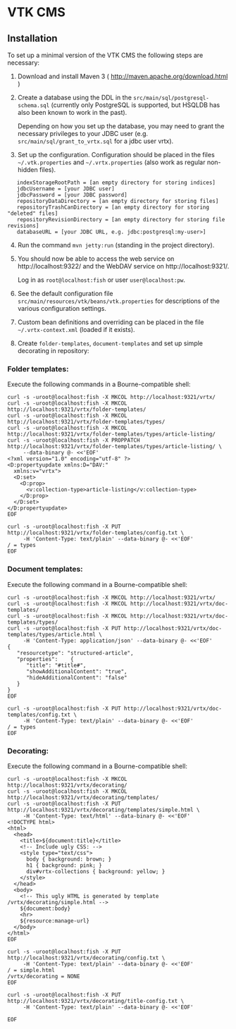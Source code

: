 # VTK CMS

## Installation

To set up a minimal version of the VTK CMS the following steps
are necessary:

1. Download and install Maven 3
   ( http://maven.apache.org/download.html )

2. Create a database using the DDL in the
   `src/main/sql/postgresql-schema.sql` (currently only PostgreSQL is
   supported, but HSQLDB has also been known to work in the past).
   
   Depending on how you set up the database, you may need to grant the necessary
   privileges to your JDBC user (e.g. `src/main/sql/grant_to_vrtx.sql` for a
   jdbc user vrtx).

3. Set up the configuration. Configuration should be placed in the
   files `~/.vtk.properties` and `~/.vrtx.properties` 
   (also work as regular non-hidden files).
```
   indexStorageRootPath = [an empty directory for storing indices]
   jdbcUsername = [your JDBC user]
   jdbcPassword = [your JDBC password]
   repositoryDataDirectory = [an empty directory for storing files]
   repositoryTrashCanDirectory = [an empty directory for storing "deleted" files]
   repositoryRevisionDirectory = [an empty directory for storing file revisions]
   databaseURL = [your JDBC URL, e.g. jdbc:postgresql:my-user>]
```

4. Run the command `mvn jetty:run` (standing in the project
   directory). 

5. You should now be able to access the web service on
   http://localhost:9322/ and the WebDAV service on
   http://localhost:9321/. 
   
    Log in as `root@localhost:fish` or user `user@localhost:pw`.

6. See the default configuration file
   `src/main/resources/vtk/beans/vtk.properties` for
   descriptions of the various configuration settings.

7. Custom bean definitions and overriding can be placed in the file
   `~/.vrtx-context.xml` (loaded if it exists).

8. Create `folder-templates`, `document-templates` and set up simple
   decorating in repository:

### Folder templates:

Execute the following commands in a Bourne-compatible shell:

```
curl -s -uroot@localhost:fish -X MKCOL http://localhost:9321/vrtx/
curl -s -uroot@localhost:fish -X MKCOL http://localhost:9321/vrtx/folder-templates/
curl -s -uroot@localhost:fish -X MKCOL http://localhost:9321/vrtx/folder-templates/types/
curl -s -uroot@localhost:fish -X MKCOL http://localhost:9321/vrtx/folder-templates/types/article-listing/
curl -s -uroot@localhost:fish -X PROPPATCH http://localhost:9321/vrtx/folder-templates/types/article-listing/ \
     --data-binary @- <<'EOF'
<?xml version="1.0" encoding="utf-8" ?>
<D:propertyupdate xmlns:D="DAV:"
  xmlns:v="vrtx">
  <D:set>
    <D:prop>
      <v:collection-type>article-listing</v:collection-type>
    </D:prop>
  </D:set>
</D:propertyupdate>
EOF

curl -s -uroot@localhost:fish -X PUT http://localhost:9321/vrtx/folder-templates/config.txt \
     -H 'Content-Type: text/plain' --data-binary @- <<'EOF'
/ = types
EOF

```

### Document templates:

Execute the following command in a Bourne-compatible shell:

```
curl -s -uroot@localhost:fish -X MKCOL http://localhost:9321/vrtx/
curl -s -uroot@localhost:fish -X MKCOL http://localhost:9321/vrtx/doc-templates/
curl -s -uroot@localhost:fish -X MKCOL http://localhost:9321/vrtx/doc-templates/types/
curl -s -uroot@localhost:fish -X PUT http://localhost:9321/vrtx/doc-templates/types/article.html \
     -H 'Content-Type: application/json' --data-binary @- <<'EOF'
{
   "resourcetype": "structured-article",
   "properties":    {
      "title": "#title#",
      "showAdditionalContent": "true",
      "hideAdditionalContent": "false"
   }
}
EOF

curl -s -uroot@localhost:fish -X PUT http://localhost:9321/vrtx/doc-templates/config.txt \
     -H 'Content-Type: text/plain' --data-binary @- <<'EOF'
/ = types
EOF

```

### Decorating:

Execute the following command in a Bourne-compatible shell:

```
curl -s -uroot@localhost:fish -X MKCOL http://localhost:9321/vrtx/decorating/
curl -s -uroot@localhost:fish -X MKCOL http://localhost:9321/vrtx/decorating/templates/
curl -s -uroot@localhost:fish -X PUT http://localhost:9321/vrtx/decorating/templates/simple.html \
     -H 'Content-Type: text/html' --data-binary @- <<'EOF'
<!DOCTYPE html>
<html>
  <head>
    <title>${document:title}</title>
    <!-- Include ugly CSS: -->
    <style type="text/css">
      body { background: brown; }
      h1 { background: pink; }
      div#vrtx-collections { background: yellow; }
    </style>
  </head>
  <body>
    <!-- This ugly HTML is generated by template /vrtx/decorating/simple.html -->
    ${document:body}
    <hr>
    ${resource:manage-url}
  </body>
</html>
EOF

curl -s -uroot@localhost:fish -X PUT http://localhost:9321/vrtx/decorating/config.txt \
     -H 'Content-Type: text/plain' --data-binary @- <<'EOF'
/ = simple.html
/vrtx/decorating = NONE
EOF

curl -s -uroot@localhost:fish -X PUT http://localhost:9321/vrtx/decorating/title-config.txt \
     -H 'Content-Type: text/plain' --data-binary @- <<'EOF'

EOF

```
